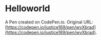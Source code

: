 # Helloworld

A Pen created on CodePen.io. Original URL: [https://codepen.io/justice169/pen/wvXbrad](https://codepen.io/justice169/pen/wvXbrad).


